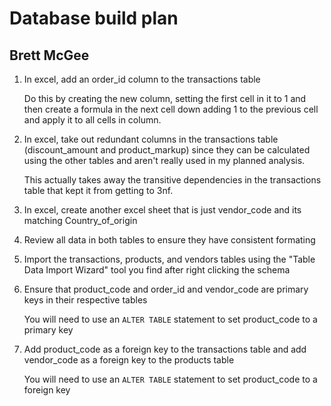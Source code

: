 # Database build plan
## Brett McGee

1) In excel, add an order_id column to the transactions table

    Do this by creating the new column, setting the first cell in it to 1 and then create a formula in the next cell down adding 1 to the previous cell and apply it to all cells in column.

3) In excel, take out redundant columns in the transactions table (discount_amount and product_markup) since they can be calculated using the other tables and aren't really used in my planned analysis.

    This actually takes away the transitive dependencies in the transactions table that kept it from getting to 3nf.

4) In excel, create another excel sheet that is just vendor_code and its matching Country_of_origin
   
5) Review all data in both tables to ensure they have consistent formating
   
6) Import the transactions, products, and vendors tables using the "Table Data Import Wizard" tool you find after right clicking the schema
   
7) Ensure that product_code and order_id and vendor_code are primary keys in their respective tables

   You will need to use an `ALTER TABLE` statement to set product_code to a primary key

8) Add product_code as a foreign key to the transactions table and add vendor_code as a foreign key to the products table

   You will need to use an `ALTER TABLE` statement to set product_code to a foreign key

